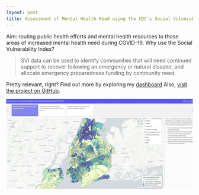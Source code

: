 ```yaml
---
layout: post
title: Assessment of Mental Health Need using the CDC's Social Vulnerability Index (SVI) and the Child Opportunity Index (COI) in the context of COVID19
---
```


Aim: routing public health efforts and mental health resources to those areas of increased mental health need during COVID-19. 
Why use the Social Vulnerability Index?

  > SVI data can be used to identify communities that will need continued support to recover following an emergency or natural disaster, and allocate emergency preparedness funding by community need.

Pretty relevant, right? Find out more by exploring my [dashboard](https://jensennhu.github.io/covid19_mh_need/) 
Also, [visit the project on GitHub](https://github.com/jensennhu/covid19_mh_need).

![Image description](https://github.com/jensennhu/jensennhu.github.io/blob/master/_images/mh_needs_svi_dash.JPG)
